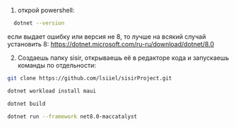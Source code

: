 1) открой powershell:
```bash
  dotnet --version
```
если выдает ошибку или версия не 8, то лучше на всякий случай установить 8:
https://dotnet.microsoft.com/ru-ru/download/dotnet/8.0

2) Создаешь папку sisir, открываешь её в редакторе кода и запускаешь команды по отдельности:
```bash
git clone https://github.com/lsiiel/sisirProject.git
```
```bash
dotnet workload install maui
```
```bash
dotnet build
```
```bash
dotnet run --framework net8.0-maccatalyst
```
